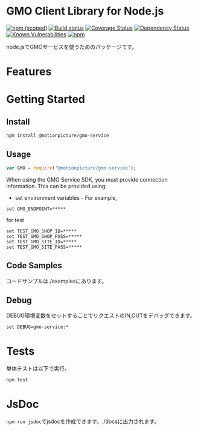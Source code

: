 # GMO Client Library for Node.js

[![npm (scoped)](https://img.shields.io/npm/v/@motionpicture/gmo-service.svg)](https://www.npmjs.com/package/@motionpicture/gmo-service)
[![Build status](https://circleci.com/gh/ilovegadd/gmo-service.png?style=shield)](https://circleci.com/gh/ilovegadd/gmo-service)
[![Coverage Status](https://coveralls.io/repos/github/ilovegadd/gmo-service/badge.svg)](https://coveralls.io/github/ilovegadd/gmo-service)
[![Dependency Status](https://img.shields.io/david/ilovegadd/gmo-service.svg)](https://david-dm.org/ilovegadd/gmo-service)
[![Known Vulnerabilities](https://snyk.io/test/github/ilovegadd/gmo-service/badge.svg)](https://snyk.io/test/github/ilovegadd/gmo-service)
[![npm](https://img.shields.io/npm/dm/@motionpicture/gmo-service.svg)](https://nodei.co/npm/@motionpicture/gmo-service/)

node.jsでGMOサービスを使うためのパッケージです。


# Features


# Getting Started

## Install

```shell
npm install @motionpicture/gmo-service
```

## Usage

```Javascript
var GMO = require('@motionpicture/gmo-service');
```

When using the GMO Service SDK, you must provide connection information. This can be provided using:

* set environment variables - For example,
```shell
set GMO_ENDPOINT=*****
```

for test
```shell
set TEST_GMO_SHOP_ID=*****
set TEST_GMO_SHOP_PASS=*****
set TEST_GMO_SITE_ID=*****
set TEST_GMO_SITE_PASS=*****
```

## Code Samples

コードサンプルは./examplesにあります。

## Debug

DEBUG環境変数をセットすることでリクエストのIN,OUTをデバッグできます。

```shell
set DEBUG=gmo-service:*
```


# Tests

単体テストは以下で実行。

```shell
npm test
```


# JsDoc

`npm run jsdoc`でjsdocを作成できます。./docsに出力されます。
